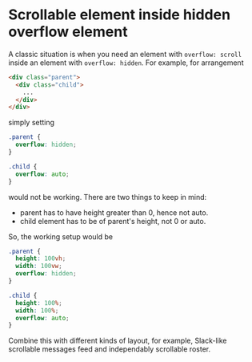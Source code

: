 # Scrollable element inside hidden overflow element

A classic situation is when you need an element with `overflow:
scroll` inside an element with `overflow: hidden`. For example,
for arrangement

```html
<div class="parent">
  <div class="child">
    ...
  </div>
</div>
```

simply setting

```scss
.parent {
  overflow: hidden;
}

.child {
  overflow: auto;
}
```

would not be working. There are two things to keep in mind:

- parent has to have height greater than 0, hence not auto.
- child element has to be of parent's height, not 0 or auto.

So, the working setup would be

```scss
.parent {
  height: 100vh;
  width: 100vw;
  overflow: hidden;
}

.child {
  height: 100%;
  width: 100%;
  overflow: auto;
}
```

Combine this with different kinds of layout, for example,
Slack-like scrollable messages feed and independably scrollable
roster.
